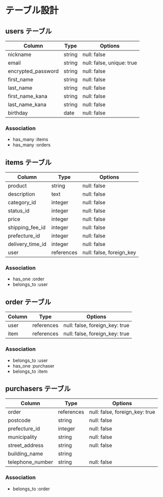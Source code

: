 # テーブル設計

## users テーブル

| Column             | Type   | Options     |
| ------------------ | ------ | ----------- |
| nickname           | string | null: false |
| email              | string | null: false, unique: true |
| encrypted_password | string | null: false |
| first_name         | string | null: false |
| last_name          | string | null: false |
| first_name_kana    | string | null: false |
| last_name_kana     | string | null: false |
| birthday           | date   | null: false |

### Association

- has_many :items
- has_many :orders

## items テーブル

| Column             | Type       | Options     |
| ------------------ | ---------- | ----------- |
| product            | string     | null: false |
| description        | text       | null: false |
| category_id        | integer    | null: false |
| status_id          | integer    | null: false |
| price              | integer    | null: false |
| shipping_fee_id    | integer    | null: false |
| prefecture_id      | integer    | null: false |
| delivery_time_id   | integer    | null: false |
| user               | references | null: false, foreign_key |

### Association

- has_one :order
- belongs_to :user

## order テーブル

| Column     | Type       | Options                        |
| ---------- | ---------- | ------------------------------ |
| user       | references | null: false, foreign_key: true |
| item       | references | null: false, foreign_key: true |

### Association

- belongs_to :user
- has_one :purchaser
- belongs_to :item

## purchasers テーブル

| Column            | Type       | Options     |
| ----------------- | ---------- | ----------- |
| order             | references | null: false, foreign_key: true |
| postcode          | string     | null: false |
| prefecture_id     | integer    | null: false |
| municipality      | string     | null: false |
| street_address    | string     | null: false |
| building_name     | string     |             |
| telephone_number  | string     | null: false |

### Association

- belongs_to :order
